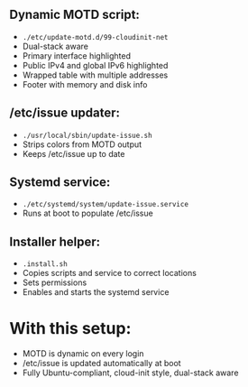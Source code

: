 ## Dynamic MOTD script: 
 - `./etc/update-motd.d/99-cloudinit-net`
 - Dual-stack aware
 - Primary interface highlighted
 - Public IPv4 and global IPv6 highlighted
 - Wrapped table with multiple addresses
 - Footer with memory and disk info

## /etc/issue updater: 
  - `./usr/local/sbin/update-issue.sh`
  - Strips colors from MOTD output
  - Keeps /etc/issue up to date

## Systemd service: 
  - `./etc/systemd/system/update-issue.service`
  - Runs at boot to populate /etc/issue

## Installer helper: 
 - `.install.sh`
 - Copies scripts and service to correct locations
 - Sets permissions
 - Enables and starts the systemd service

# With this setup:
  - MOTD is dynamic on every login
  - /etc/issue is updated automatically at boot
  - Fully Ubuntu-compliant, cloud-init style, dual-stack aware